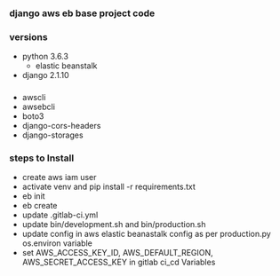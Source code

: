 ### django aws eb base project code

### versions
- python 3.6.3
  - elastic beanstalk
- django 2.1.10

### 
- awscli
- awsebcli
- boto3
- django-cors-headers
- django-storages


### steps to Install

- create aws iam user
- activate venv and pip install -r requirements.txt
- eb init
- eb create
- update .gitlab-ci.yml
- update bin/development.sh and bin/production.sh
- update config in aws elastic beanastalk config as per production.py os.environ variable
- set AWS_ACCESS_KEY_ID, AWS_DEFAULT_REGION, AWS_SECRET_ACCESS_KEY in gitlab ci_cd Variables

